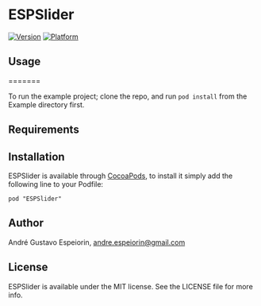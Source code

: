 # ESPSlider

[![Version](http://cocoapod-badges.herokuapp.com/v/ESPSlider/badge.png)](http://cocoadocs.org/docsets/ESPSlider)
[![Platform](http://cocoapod-badges.herokuapp.com/p/ESPSlider/badge.png)](http://cocoadocs.org/docsets/ESPSlider)

## Usage
=======

To run the example project; clone the repo, and run `pod install` from the Example directory first.

## Requirements

## Installation

ESPSlider is available through [CocoaPods](http://cocoapods.org), to install
it simply add the following line to your Podfile:

    pod "ESPSlider"

## Author

André Gustavo Espeiorin, andre.espeiorin@gmail.com

## License

ESPSlider is available under the MIT license. See the LICENSE file for more info.